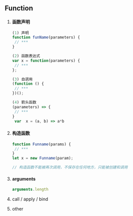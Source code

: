 ## Function

1. #### 函数声明

   ```javascript
   (1) 声明 
   function funName(parameters) {
   	// ***
   }
   
   (2) 函数表达式
   var x = function(parameters) {
   	// ***
   };
   
   (3) 自调用
   (function () {
   	// ***
   })();
   
   (4) 箭头函数
   (parameters) => { 
   	// ***
   }
   	var  x = (a, b) => a*b
   ```



2. #### 构造函数

   ```javascript
   function Funname(params) {
   	// ***
   }
   let x = new Funname(param);
   
   // 构造函数不能被再次调用，不保存在任何地方，只能被创建和调用
   ```

   

3. #### arguments

   ```javascript
   arguments.length
   ```

   



3. call / apply / bind

   

4. other

